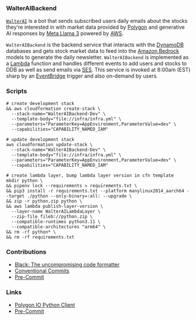 ### WalterAIBackend

[`WalterAI`](`https://walterai.io`) is a bot that sends subscribed users daily emails about the stocks they're interested in with market data provided by [Polygon](https://polygon.io/) and generative AI responses by [Meta Llama 3](https://ai.meta.com/blog/meta-llama-3/) powered by [AWS](https://aws.amazon.com/).

`WalterAIBackend` is the backend service that interacts with the [DynamoDB](https://aws.amazon.com/dynamodb/) databases and gets stock market data to feed into the [Amazon Bedrock](https://aws.amazon.com/bedrock/) models to generate the daily newsletter. `WalterAIBackend` is implemented as a [Lambda](https://aws.amazon.com/lambda/) function and handles different events to add users and stocks to DDB as well as send emails via [SES](https://aws.amazon.com/ses/). This service is invoked at 8:00am (EST) sharp by an [EventBridge](https://aws.amazon.com/eventbridge/) trigger and also on-demand by users.

### Scripts

```
# create development stack
&& aws cloudformation create-stack \
  --stack-name="WalterAIBackend-Dev" \
  --template-body="file://infra/infra.yml" \
  --parameters="ParameterKey=AppEnvironment,ParameterValue=dev" \
  --capabilities="CAPABILITY_NAMED_IAM"

# update development stack
aws cloudformation update-stack \
  --stack-name="WalterAIBackend-Dev" \
  --template-body="file://infra/infra.yml" \
  --parameters="ParameterKey=AppEnvironment,ParameterValue=dev" \
  --capabilities="CAPABILITY_NAMED_IAM"

# create lambda layer, bump lambda layer version in cfn template
mkdir python \
&& pipenv lock --requirements > requirements.txt \
&& pip3 install -r requirements.txt --platform manylinux2014_aarch64 --target ./python --only-binary=:all: --upgrade \
&& zip -r python.zip python \
&& aws lambda publish-layer-version \
  --layer-name WalterAILambdaLayer \
  --zip-file fileb://python.zip \
  --compatible-runtimes python3.11 \
  --compatible-architectures "arm64" \
&& rm -rf python* \
&& rm -rf requirements.txt
```

### Contributions

* [Black: The uncompromising code formatter](https://black.readthedocs.io/en/stable/)
* [Conventional Commits](https://www.conventionalcommits.org/en/v1.0.0/)
* [Pre-Commit](https://github.com/pre-commit/pre-commit)


### Links

* [Polygon IO Python Client](https://github.com/polygon-io/client-python)
* [Pre-Commit](https://github.com/pre-commit/pre-commit)